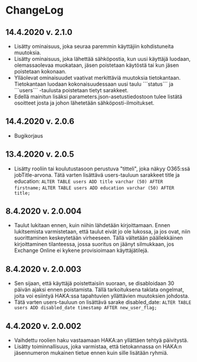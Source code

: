 # ChangeLog

## 14.4.2020 v. 2.1.0
- Lisätty ominaisuus, joka seuraa paremmin käyttäjiin kohdistuneita muutoksia.
- Lisätty ominaisuus, joka lähettää sähköpostia, kun uusi käyttäjä luodaan, olemassaolevaa muokataan, jäsen poistetaan käytöstä tai kun jäsen poistetaan kokonaan.
- Ylläolevat ominaisuudet vaativat merkittäviä muutoksia tietokantaan. Tietokantaan luodaan kokonaisuudessaan uusi taulu ´´´status´´´ ja ´´´users´´´ -taulusta poistetaan tietyt sarakkeet.
- Edellä mainitun lisäksi parameters.json-asetustiedostoon tulee listätä osoitteet josta ja johon lähetetään sähköposti-ilmoitukset.

## 14.4.2020 v. 2.0.6
- Bugikorjaus

## 13.4.2020 v. 2.0.5
- Lisätty rooliin tai koulutustasoon perustuva "titteli", joka näkyy O365:ssä jobTitle-arvona. Tätä varten lisättävä users-tauluun sarakkeet title ja education:
```ALTER TABLE users ADD title varchar (50) AFTER firstname;```
```ALTER TABLE users ADD education varchar (50) AFTER title;```

## 8.4.2020 v. 2.0.004
- Taulut lukitaan ennen, kuin niihin lähdetään kirjoittamaan. Ennen lukitsemista varmistetaan, että taulut eivät jo ole lukossa, ja jos ovat, niin suorittaminen keskeytetään virheeseen. Tällä vältetään päällekkäinen kirjoittaminen tilanteessa, jossa suoritus on jäänyt silmukkaan, jos Exchange Online ei kykene provisioimaan käyttäjätilejä.

## 8.4.2020 v. 2.0.003
- Sen sijaan, että käyttäjä poistettaisiin suoraan, se disabloidaan 30 päivän ajaksi ennen poistamista. Tällä tarkoituksena taklata ongelmat, joita voi esiintyä HAKA:ssa tapahtuvien yllättävien muutoksien johdosta.
- Tätä varten users-tauluun on lisättävä sarake disabled_date:
```ALTER TABLE users ADD disabled_date timestamp AFTER new_user_flag;```

## 4.4.2020 v. 2.0.002 
- Vaihdettu roolien haku vastaamaan HAKA:an yllättäen tehtyä päivitystä.
- Lisätty toiminnallisuus, joka varmistaa, että tietokannassa on HAKA:n jäsennumeron mukainen tietue ennen kuin sille lisätään ryhmiä.
